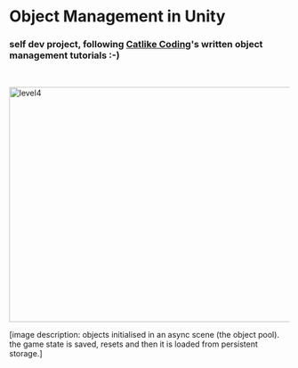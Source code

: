 # Object Management in Unity
### self dev project, following [Catlike Coding](https://catlikecoding.com/unity/tutorials/object-management/)'s written object management tutorials :-)

<!-- PROJECT GIF -->
<br />
<p>
  <a href="https://catlikecoding.com/unity/tutorials/object-management/">
    <img src="images/level4.gif" alt="level4" width="800" height="422">
  </a>
</p>
<p> [image description: objects initialised in an async scene (the object pool). the game state is saved, resets and then it is loaded from persistent storage.]</p>
